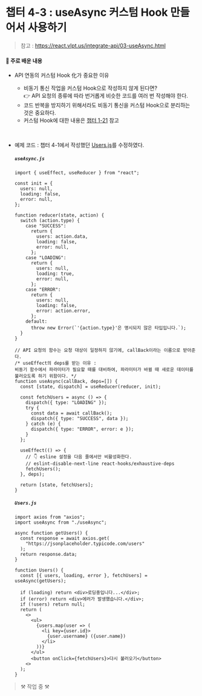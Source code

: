 # 챕터 4-3 : useAsync 커스텀 Hook 만들어서 사용하기

> 참고 : https://react.vlpt.us/integrate-api/03-useAsync.html

#### 📕 주로 배운 내용

- API 연동의 커스텀 Hook 化가 중요한 이유

  - 비동기 통신 작업을 커스텀 Hook으로 작성하지 않게 된다면?<br>
    👉 API 요청의 종류에 따라 번거롭게 비슷한 코드를 여러 번 작성해야 한다.
  - 코드 반복을 방지하기 위해서라도 비동기 통신을 커스텀 Hook으로 분리하는 것은 중요하다.
  - 커스텀 Hook에 대한 내용은 <a href="https://github.com/uncyclocity/study_react/tree/main/1-21_custom-hook">챕터 1-21</a> 참고

<br>

- 예제 코드 : 챕터 4-1에서 작성했던 <a href="https://github.com/uncyclocity/study_react/blob/main/4-1_basic/src/Users.js">Users.js</a>를 수정하였다.

  ##### `useAsync.js`

  ```
  import { useEffect, useReducer } from "react";

  const init = {
    users: null,
    loading: false,
    error: null,
  };

  function reducer(state, action) {
    switch (action.type) {
      case "SUCCESS":
        return {
          users: action.data,
          loading: false,
          error: null,
        };
      case "LOADING":
        return {
          users: null,
          loading: true,
          error: null,
        };
      case "ERROR":
        return {
          users: null,
          loading: false,
          error: action.error,
        };
      default:
        throw new Error(`'{action.type}'은 명시되지 않은 타입입니다.`);
    }
  }

  // API 요청의 함수는 요청 대상이 일정하지 않기에, callBack이라는 이름으로 받아준다.
  /* useEffect의 deps를 받는 이유 :
  비동기 함수에서 파라미터가 필요할 때를 대비하여, 파라미터가 바뀔 때 새로운 데이터를 불러오도록 하기 위함이다. */
  function useAsync(callBack, deps=[]) {
    const [state, dispatch] = useReducer(reducer, init);

    const fetchUsers = async () => {
      dispatch({ type: "LOADING" });
      try {
        const data = await callBack();
        dispatch({ type: "SUCCESS", data });
      } catch (e) {
        dispatch({ type: "ERROR", error: e });
      }
    };

    useEffect(() => {
      // 👇 esline 설정을 다음 줄에서만 비활성화한다.
      // eslint-disable-next-line react-hooks/exhaustive-deps
      fetchUsers();
    }, deps);

    return [state, fetchUsers];
  }
  ```

  ##### `Users.js`

  ```
  import axios from "axios";
  import useAsync from "./useAsync";

  async function getUsers() {
    const response = await axios.get(
      "https://jsonplaceholder.typicode.com/users"
    );
    return response.data;
  }

  function Users() {
    const [{ users, loading, error }, fetchUsers] = useAsync(getUsers);

    if (loading) return <div>로딩중입니다...</div>;
    if (error) return <div>에러가 발생했습니다.</div>;
    if (!users) return null;
    return (
      <>
        <ul>
          {users.map(user => (
            <li key={user.id}>
              {user.username} ({user.name})
            </li>
          ))}
        </ul>
        <button onClick={fetchUsers}>다시 불러오기</button>
      <>
    );
  }
  ```

> ⚒ 작업 중 ⚒
